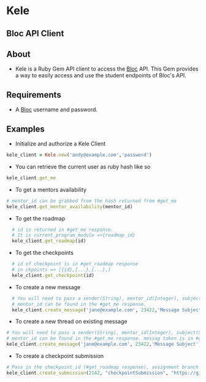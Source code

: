 # Kele

## Bloc API Client

## About
* Kele is a Ruby Gem API client to access the [Bloc](https://www.bloc.io) API. This Gem provides a way to easily access and use the student endpoints of Bloc's API.

## Requirements
* A [Bloc](https://www.bloc.io) username and password.

## Examples
- Initialize and authorize a Kele Client
```ruby
kele_client = Kele.new('andy@example.com','password')
```

- You can retrieve the current user as ruby hash like so
```ruby
kele_client.get_me
```

- To get a mentors availability
```ruby
# mentor_id can be grabbed from the hash returned from #get_me
kele_client.get_mentor_availability(mentor_id)
```

- To get the roadmap
```ruby
  # id is returned in #get_me response.
  # It is current_program_module =>{roadmap_id}
  kele_client.get_roadmap(id)
```

- To get the checkpoints
```ruby
  # id of checkpoint is in #get_roadmap response
  # in ckpoints => [{id},{...},{...},]
  kele_client.get_checkpoint(id)
```

- To create a new message
```ruby
  # You will need to pass a sender(String), mentor_id(Integer), subject(String), message body(String)
  # mentor_id can be found in the #get_me response.
  kele_client.create_message('jane@example.com', 23422,'Message Subject', 'Body of the message')
```

- To create a new thread on existing message
```ruby
# You will need to pass a sender(String), mentor_id(Integer), subject(String), message body(String), message token(String)
# mentor_id can be found in the #get_me response. messag token is in #get_messages response => {"token": }
kele_client.create_message('jane@example.com', 23422,'Message Subject', 'Body of the message', '70ba46bd-25d8-478z-9eaf-34eaa4e5e421')
```
- To create a checkpoint submission
```ruby
# Pass in the checkpoint_id (#get_roadmap response), assignment branch name, assignment commit link, comment, and the enrollment_id (this is found in #get_me response in the current_enrollment hash)
kele_client.create_submission(2142, "checkpointSubmission", "https://github.com/.../.../", "Testing 'create_submission'", 33442)
```
